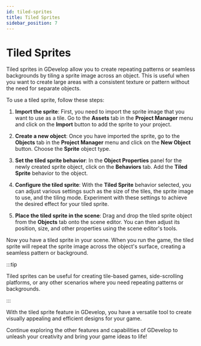 ```yaml
---
id: tiled-sprites
title: Tiled Sprites
sidebar_position: 7
---
```


# Tiled Sprites

Tiled sprites in GDevelop allow you to create repeating patterns or seamless backgrounds by tiling a sprite image across an object. This is useful when you want to create large areas with a consistent texture or pattern without the need for separate objects.

To use a tiled sprite, follow these steps:

1. **Import the sprite**: First, you need to import the sprite image that you want to use as a tile. Go to the **Assets** tab in the **Project Manager** menu and click on the **Import** button to add the sprite to your project.

2. **Create a new object**: Once you have imported the sprite, go to the **Objects** tab in the **Project Manager** menu and click on the **New Object** button. Choose the **Sprite** object type.

3. **Set the tiled sprite behavior**: In the **Object Properties** panel for the newly created sprite object, click on the **Behaviors** tab. Add the **Tiled Sprite** behavior to the object.

4. **Configure the tiled sprite**: With the **Tiled Sprite** behavior selected, you can adjust various settings such as the size of the tiles, the sprite image to use, and the tiling mode. Experiment with these settings to achieve the desired effect for your tiled sprite.

5. **Place the tiled sprite in the scene**: Drag and drop the tiled sprite object from the **Objects** tab onto the scene editor. You can then adjust its position, size, and other properties using the scene editor's tools.

Now you have a tiled sprite in your scene. When you run the game, the tiled sprite will repeat the sprite image across the object's surface, creating a seamless pattern or background.

:::tip

Tiled sprites can be useful for creating tile-based games, side-scrolling platforms, or any other scenarios where you need repeating patterns or backgrounds.

:::

With the tiled sprite feature in GDevelop, you have a versatile tool to create visually appealing and efficient designs for your game.

Continue exploring the other features and capabilities of GDevelop to unleash your creativity and bring your game ideas to life!
